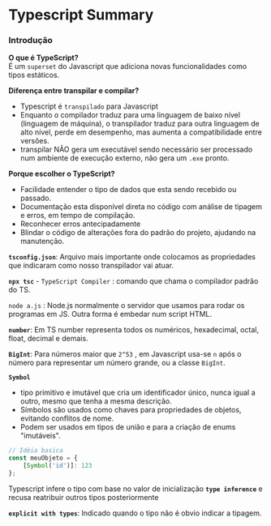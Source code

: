 # Typescript Summary

### Introdução

**O que é TypeScript?**\
É um `superset` do Javascript que adiciona novas funcionalidades como tipos estáticos.

**Diferença entre transpilar e compilar?**
- Typescript é `transpilado` para Javascript
- Enquanto o compilador traduz para uma linguagem de baixo nível (linguagem de máquina), o transpilador traduz para outra linguagem de alto nível, perde em desempenho, mas aumenta a compatibilidade entre versões.
- transpilar NÃO gera um executável sendo necessário ser processado num ambiente de execução externo, não gera um `.exe` pronto.

**Porque escolher o TypeScript?**
- Facilidade entender o tipo de dados que esta sendo recebido ou passado.
- Documentação esta disponível direta no código com análise de tipagem e erros, em tempo de compilação.
- Reconhecer erros antecipadamente
- Blindar o código de alterações fora do padrão do projeto, ajudando na manutenção.

**`tsconfig.json`**: Arquivo mais importante onde colocamos as propriedades que indicaram como nosso transpilador vai atuar.

**`npx tsc`**  - `TypeScript Compiler` : comando que chama o compilador padrão do TS.

`node a.js` : Node.js normalmente o servidor que usamos para rodar os programas em JS. Outra forma é embedar num script HTML.

**`number`**: Em TS number representa todos os numéricos, hexadecimal, octal, float, decimal e demais.

**`BigInt`**: Para números maior que `2^53` , em Javascript usa-se `n`    após o número para representar um número grande, ou a classe `BigInt`.

**`Symbol`**
- tipo primitivo e imutável que cria um identificador único, nunca igual a outro, mesmo que tenha a mesma descrição.
- Símbolos são usados como chaves para propriedades de objetos, evitando conflitos de nome.
- Podem ser usados em tipos de união e para a criação de enums "imutáveis".
```ts
// Idéia basica
const meuObjeto = {
	[Symbol('id')]: 123
};
```

Typescript infere o tipo com base no valor de inicialização **`type inference`**  e recusa reatribuir outros tipos posteriormente

**`explicit with types`**: Indicado quando o tipo não é obvio indicar a tipagem.






